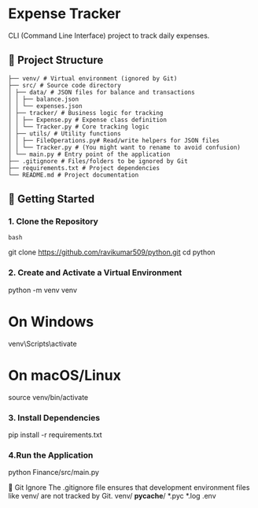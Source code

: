 # Expense Tracker
CLI (Command Line Interface) project to track daily expenses.


## 📁 Project Structure

```
├── venv/ # Virtual environment (ignored by Git)
├── src/ # Source code directory
│ ├── data/ # JSON files for balance and transactions
│ │ ├── balance.json
│ │ └── expenses.json
│ ├── tracker/ # Business logic for tracking
│ │ ├── Expense.py # Expense class definition
│ │ └── Tracker.py # Core tracking logic
│ ├── utils/ # Utility functions
│ │ ├── FileOperations.py# Read/write helpers for JSON files
│ │ └── Tracker.py # (You might want to rename to avoid confusion)
│ └── main.py # Entry point of the application
├── .gitignore # Files/folders to be ignored by Git
├── requirements.txt # Project dependencies
└── README.md # Project documentation
```
## 🚀 Getting Started

### 1. Clone the Repository

```
bash
```
git clone https://github.com/ravikumar509/python.git
cd python 

### 2. Create and Activate a Virtual Environment
python -m venv venv
# On Windows
venv\Scripts\activate
# On macOS/Linux
source venv/bin/activate

### 3. Install Dependencies
pip install -r requirements.txt

### 4.Run the Application
python Finance/src/main.py

🛑 Git Ignore
The .gitignore file ensures that development environment files like venv/ are not tracked by Git.
venv/
__pycache__/
*.pyc
*.log
.env
